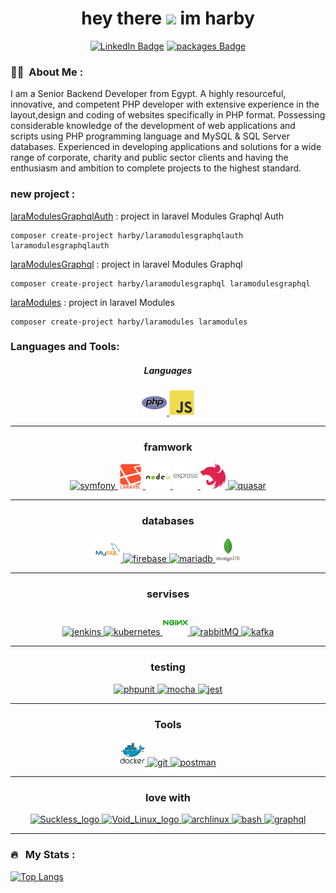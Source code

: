 
<h1 align="center">hey there <img src="https://media.giphy.com/media/hvRJCLFzcasrR4ia7z/giphy.gif" width="40"> im harby</h1>

<p align="center">
    <a href="https://www.linkedin.com/in/mahmoud-harby"> <img src="https://img.shields.io/badge/harbii_in_LinkedIn-blue?style=for-the-badge&logo=linkedin&logoColor=white" alt="LinkedIn Badge"></a>
    <a href="https://packagist.org/packages/harby"     > <img src="https://img.shields.io/badge/packages-F28D1A?style=for-the-badge&logo=packagist&logoColor=white"        alt="packages Badge"></a>
</p>

### :man_technologist: &nbsp;About Me :

I am a Senior Backend Developer from Egypt.
A highly resourceful, innovative, and competent PHP developer with extensive experience in the layout,design and coding of websites specifically in PHP format. Possessing considerable knowledge of the development of web applications and scripts using PHP programming language and MySQL & SQL Server databases. Experienced in developing applications and solutions for a wide range of corporate, charity and public sector clients and having the enthusiasm and ambition to complete projects to the highest standard.

### new project :
[laraModulesGraphqlAuth](https://github.com/harby-hub/laraModulesGraphqlAuth) : project in laravel Modules Graphql Auth 
```
composer create-project harby/laramodulesgraphqlauth laramodulesgraphqlauth
```
[laraModulesGraphql](https://github.com/harby-hub/laraModulesGraphql) : project in laravel Modules Graphql
```
composer create-project harby/laramodulesgraphql laramodulesgraphql
```
[laraModules](https://github.com/harby-hub/laraModules) : project in laravel Modules
```
composer create-project harby/laramodules laramodules
```

<h3 align="left">Languages and Tools:</h3>

<h5 align="center">Languages</h5>
<p align="center">
    <a href="https://www.php.net"                                     target="_blank" rel="noreferrer"> <img src="https://raw.githubusercontent.com/devicons/devicon/master/icons/php/php-original.svg"               alt="php"        width="40" height="40"/> </a>
    <a href="https://developer.mozilla.org/en-US/docs/Web/JavaScript" target="_blank" rel="noreferrer"> <img src="https://raw.githubusercontent.com/devicons/devicon/master/icons/javascript/javascript-original.svg" alt="javascript" width="40" height="40"/> </a>
</p>

---

<h3 align="center">framwork</h3>
<p align="center">
    <a href="https://symfony.com"   target="_blank" rel="noreferrer"> <img src="https://symfony.com/logos/symfony_black_03.svg"                                                        alt="symfony" width="40" height="40"/> </a>
    <a href="https://laravel.com/"  target="_blank" rel="noreferrer"> <img src="https://raw.githubusercontent.com/devicons/devicon/master/icons/laravel/laravel-plain-wordmark.svg"    alt="laravel" width="40" height="40"/> </a>
    <a href="https://nodejs.org"    target="_blank" rel="noreferrer"> <img src="https://raw.githubusercontent.com/devicons/devicon/master/icons/nodejs/nodejs-original-wordmark.svg"   alt="nodejs"  width="40" height="40"/> </a>
    <a href="https://expressjs.com" target="_blank" rel="noreferrer"> <img src="https://raw.githubusercontent.com/devicons/devicon/master/icons/express/express-original-wordmark.svg" alt="express" width="40" height="40"/> </a>
    <a href="https://nestjs.com/"   target="_blank" rel="noreferrer"> <img src="https://raw.githubusercontent.com/devicons/devicon/master/icons/nestjs/nestjs-plain.svg"               alt="nestjs"  width="40" height="40"/> </a>
    <a href="https://quasar.dev/"   target="_blank" rel="noreferrer"> <img src="https://cdn.quasar.dev/logo/svg/quasar-logo.svg"                                                       alt="quasar"  width="40" height="40"/> </a>
</p>

---

<h3 align="center">databases</h3>
<p align="center">
    <a href="https://www.mysql.com/"       target="_blank" rel="noreferrer"> <img src="https://raw.githubusercontent.com/devicons/devicon/master/icons/mysql/mysql-original-wordmark.svg"     alt="mysql"    width="40" height="40"/> </a>
    <a href="https://firebase.google.com/" target="_blank" rel="noreferrer"> <img src="https://www.vectorlogo.zone/logos/firebase/firebase-icon.svg"                                          alt="firebase" width="40" height="40"/> </a>
    <a href="https://mariadb.org/"         target="_blank" rel="noreferrer"> <img src="https://www.vectorlogo.zone/logos/mariadb/mariadb-icon.svg"                                            alt="mariadb"  width="40" height="40"/> </a>
    <a href="https://www.mongodb.com/"     target="_blank" rel="noreferrer"> <img src="https://raw.githubusercontent.com/devicons/devicon/master/icons/mongodb/mongodb-original-wordmark.svg" alt="mongodb"  width="40" height="40"/> </a>
</p>

---

<h3 align="center">servises</h3>
<p align="center">
    <a href="https://www.jenkins.io"    target="_blank" rel="noreferrer"> <img src="https://www.vectorlogo.zone/logos/jenkins/jenkins-icon.svg"                               alt="jenkins"    width="40" height="40"/> </a>
    <a href="https://kubernetes.io"     target="_blank" rel="noreferrer"> <img src="https://www.vectorlogo.zone/logos/kubernetes/kubernetes-icon.svg"                         alt="kubernetes" width="40" height="40"/> </a>
    <a href="https://www.nginx.com"     target="_blank" rel="noreferrer"> <img src="https://raw.githubusercontent.com/devicons/devicon/master/icons/nginx/nginx-original.svg" alt="nginx"      width="40" height="40"/> </a>
    <a href="https://www.rabbitmq.com"  target="_blank" rel="noreferrer"> <img src="https://www.vectorlogo.zone/logos/rabbitmq/rabbitmq-icon.svg"                             alt="rabbitMQ"   width="40" height="40"/> </a>
    <a href="https://kafka.apache.org/" target="_blank" rel="noreferrer"> <img src="https://www.vectorlogo.zone/logos/apache_kafka/apache_kafka-icon.svg"                     alt="kafka"      width="40" height="40"/> </a>
</p>

---

<h3 align="center">testing</h3>
<p align="center">
    <a href="https://phpunit.de"  target="_blank" rel="noreferrer"> <img src="https://upload.wikimedia.org/wikipedia/commons/f/f7/PHPUnit_Logo.svg" alt="phpunit" width="40" height="40"/> </a>
    <a href="https://mochajs.org" target="_blank" rel="noreferrer"> <img src="https://www.vectorlogo.zone/logos/mochajs/mochajs-icon.svg"           alt="mocha"   width="40" height="40"/> </a>
    <a href="https://jestjs.io"   target="_blank" rel="noreferrer"> <img src="https://www.vectorlogo.zone/logos/jestjsio/jestjsio-icon.svg"         alt="jest"    width="40" height="40"/> </a>
</p>

---

<h3 align="center">Tools</h3>
<p align="center">
    <a href="https://www.docker.com/" target="_blank" rel="noreferrer"> <img src="https://raw.githubusercontent.com/devicons/devicon/master/icons/docker/docker-original-wordmark.svg" alt="docker"  width="40" height="40"/> </a>
    <a href="https://git-scm.com/"    target="_blank" rel="noreferrer"> <img src="https://www.vectorlogo.zone/logos/git-scm/git-scm-icon.svg"                                          alt="git"     width="40" height="40"/> </a>
    <a href="https://postman.com"     target="_blank" rel="noreferrer"> <img src="https://www.vectorlogo.zone/logos/getpostman/getpostman-icon.svg"                                    alt="postman" width="40" height="40"/> </a>
</p>

---

<h3 align="center">love with</h3>
<p align="center">
    <a href="https://suckless.org"               target="_blank" rel="noreferrer"> <img src="https://upload.wikimedia.org/wikipedia/commons/1/1a/Suckless_logo.svg"   alt="Suckless_logo"   width="40" height="40"/> </a>
    <a href="https://voidlinux.org"              target="_blank" rel="noreferrer"> <img src="https://upload.wikimedia.org/wikipedia/commons/0/02/Void_Linux_logo.svg" alt="Void_Linux_logo" width="40" height="40"/> </a>
    <a href="https://archlinux.org"              target="_blank" rel="noreferrer"> <img src="https://www.vectorlogo.zone/logos/archlinux/archlinux-icon.svg"          alt="archlinux"       width="40" height="40"/> </a>
    <a href="https://www.gnu.org/software/bash/" target="_blank" rel="noreferrer"> <img src="https://www.vectorlogo.zone/logos/gnu_bash/gnu_bash-icon.svg"            alt="bash"            width="40" height="40"/> </a>
    <a href="https://graphql.org"                target="_blank" rel="noreferrer"> <img src="https://www.vectorlogo.zone/logos/graphql/graphql-icon.svg"              alt="graphql"         width="40" height="40"/> </a>
</p>

---

### 🔥 &nbsp; My Stats :
<!-- [![GitHub Streak](http://github-readme-streak-stats.herokuapp.com?user=harby-hub&theme=dark&background=000000)](https://git.io/streak-stats) -->

[![Top Langs](https://github-readme-stats.vercel.app/api/top-langs/?username=harby-hub&layout=pie&theme=vision-friendly-dark)](https://github.com/harby-hub?tab=repositories)
